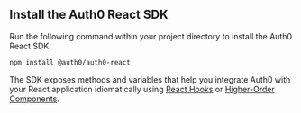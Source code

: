 <!-- markdownlint-disable MD041 MD002 -->

## Install the Auth0 React SDK

Run the following command within your project directory to install the Auth0 React SDK:

```bash
npm install @auth0/auth0-react
```

The SDK exposes methods and variables that help you integrate Auth0 with your React application idiomatically using <a href="https://reactjs.org/docs/hooks-overview.html" target="_blank">React Hooks</a> or <a href="https://reactjs.org/docs/higher-order-components.html" target="_blank">Higher-Order Components</a>.